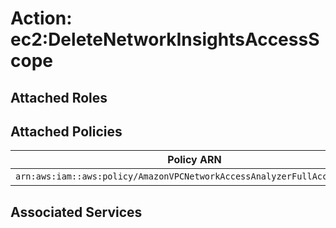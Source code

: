 # Action: ec2:DeleteNetworkInsightsAccessScope

## Attached Roles

## Attached Policies

| Policy ARN | Policy Name |
|------------|-------------|
| `arn:aws:iam::aws:policy/AmazonVPCNetworkAccessAnalyzerFullAccessPolicy` | [AmazonVPCNetworkAccessAnalyzerFullAccessPolicy](../policies.md#amazonvpcnetworkaccessanalyzerfullaccesspolicy) |

## Associated Services

